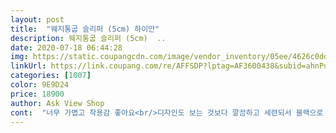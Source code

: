 ```yaml
---
layout: post 
title:  "웨지통굽 슬리퍼 (5cm) 하이안" 
description: 웨지통굽 슬리퍼 (5cm)  ..
date: 2020-07-18 06:44:28 
img: https://static.coupangcdn.com/image/vendor_inventory/05ee/4626c0dddc0656671c44c4f7ed61410daff1349cdc4f11d1086fa5687899.jpg 
linkUrl: https://link.coupang.com/re/AFFSDP?lptag=AF3600438&subid=ahnPublicAsk&pageKey=1485502266&itemId=2551153465&vendorItemId=4877746819&traceid=V0-113-1dd91c609f1e4fff 
categories: [1007] 
color: 9E9D24 
price: 18900 
author: Ask View Shop 
cont:  "너무 가볍고 착용감 좋아요<br/>디자인도 보는 것보다 깔끔하고 세련되서 블랙으로 하나 더 주문!!!<br/>발에 쿠션감도 좋구, 하루 꺼내놓으니 냄새도 안 나구요 발등도 편하고 미끄럽지도 않고 착용감 좋습니다.<br/><br/>색깔도 사진과 똑같아요 편하게 잘 신을꺼 같아요^^<br/>완전 득템이요<br/>제가 발이 작아 클 줄 알았는데 딱 맞아서 완전 신남ㅎㅎㅎ<br/>쿠션감이 좋고 발등이 넓은 편인데 조이지않고 편안합니다.<br/><br/>" 
---
```

